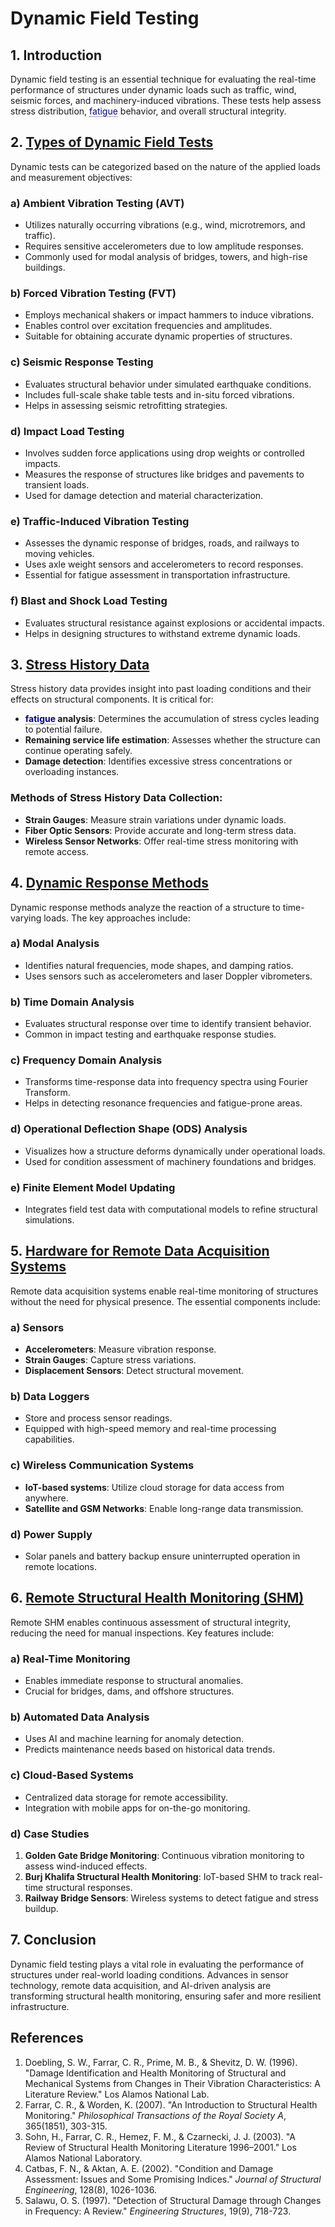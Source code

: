# Dynamic Field Testing

## 1. Introduction
<style>
  .hover-term {
    border-bottom: 1px dotted #555;
    cursor: help;
    color: darkblue;
  }
</style>
Dynamic field testing is an essential technique for evaluating the real-time performance of structures under dynamic loads such as traffic, wind, seismic forces, and machinery-induced vibrations. These tests help assess stress distribution, 
<span class="hover-term" title="The weakening of a material caused by repeatedly applied loads">fatigue</span> 
behavior, and overall structural integrity. 

## 2. [Types of Dynamic Field Tests](Types_of_dynamic_field_tests.md)
Dynamic tests can be categorized based on the nature of the applied loads and measurement objectives:

### a) **Ambient Vibration Testing (AVT)**
- Utilizes naturally occurring vibrations (e.g., wind, microtremors, and traffic).
- Requires sensitive accelerometers due to low amplitude responses.
- Commonly used for modal analysis of bridges, towers, and high-rise buildings.

### b) **Forced Vibration Testing (FVT)**
- Employs mechanical shakers or impact hammers to induce vibrations.
- Enables control over excitation frequencies and amplitudes.
- Suitable for obtaining accurate dynamic properties of structures.

### c) **Seismic Response Testing**
- Evaluates structural behavior under simulated earthquake conditions.
- Includes full-scale shake table tests and in-situ forced vibrations.
- Helps in assessing seismic retrofitting strategies.

### d) **Impact Load Testing**
- Involves sudden force applications using drop weights or controlled impacts.
- Measures the response of structures like bridges and pavements to transient loads.
- Used for damage detection and material characterization.

### e) **Traffic-Induced Vibration Testing**
- Assesses the dynamic response of bridges, roads, and railways to moving vehicles.
- Uses axle weight sensors and accelerometers to record responses.
- Essential for fatigue assessment in transportation infrastructure.

### f) **Blast and Shock Load Testing**
- Evaluates structural resistance against explosions or accidental impacts.
- Helps in designing structures to withstand extreme dynamic loads.

## 3. [Stress History Data](Stress_history_data.md)
Stress history data provides insight into past loading conditions and their effects on structural components. It is critical for:
- **<span class="hover-term" title="The weakening of a material caused by repeatedly applied loads">fatigue</span>  analysis**: Determines the accumulation of stress cycles leading to potential failure.
- **Remaining service life estimation**: Assesses whether the structure can continue operating safely.
- **Damage detection**: Identifies excessive stress concentrations or overloading instances.

### Methods of Stress History Data Collection:
- **Strain Gauges**: Measure strain variations under dynamic loads.
- **Fiber Optic Sensors**: Provide accurate and long-term stress data.
- **Wireless Sensor Networks**: Offer real-time stress monitoring with remote access.

## 4. [Dynamic Response Methods](Dynamic_response_methods.md)
Dynamic response methods analyze the reaction of a structure to time-varying loads. The key approaches include:

### a) **Modal Analysis**
- Identifies natural frequencies, mode shapes, and damping ratios.
- Uses sensors such as accelerometers and laser Doppler vibrometers.

### b) **Time Domain Analysis**
- Evaluates structural response over time to identify transient behavior.
- Common in impact testing and earthquake response studies.

### c) **Frequency Domain Analysis**
- Transforms time-response data into frequency spectra using Fourier Transform.
- Helps in detecting resonance frequencies and fatigue-prone areas.

### d) **Operational Deflection Shape (ODS) Analysis**
- Visualizes how a structure deforms dynamically under operational loads.
- Used for condition assessment of machinery foundations and bridges.

### e) **Finite Element Model Updating**
- Integrates field test data with computational models to refine structural simulations.

## 5. [Hardware for Remote Data Acquisition Systems](Hardware_for_RDAS.md)
Remote data acquisition systems enable real-time monitoring of structures without the need for physical presence. The essential components include:

### a) **Sensors**
- **Accelerometers**: Measure vibration response.
- **Strain Gauges**: Capture stress variations.
- **Displacement Sensors**: Detect structural movement.

### b) **Data Loggers**
- Store and process sensor readings.
- Equipped with high-speed memory and real-time processing capabilities.

### c) **Wireless Communication Systems**
- **IoT-based systems**: Utilize cloud storage for data access from anywhere.
- **Satellite and GSM Networks**: Enable long-range data transmission.

### d) **Power Supply**
- Solar panels and battery backup ensure uninterrupted operation in remote locations.

## 6. [Remote Structural Health Monitoring (SHM)](Remote_SHM.md)
Remote SHM enables continuous assessment of structural integrity, reducing the need for manual inspections. Key features include:

### a) **Real-Time Monitoring**
- Enables immediate response to structural anomalies.
- Crucial for bridges, dams, and offshore structures.

### b) **Automated Data Analysis**
- Uses AI and machine learning for anomaly detection.
- Predicts maintenance needs based on historical data trends.

### c) **Cloud-Based Systems**
- Centralized data storage for remote accessibility.
- Integration with mobile apps for on-the-go monitoring.

### d) **Case Studies**
1. **Golden Gate Bridge Monitoring**: Continuous vibration monitoring to assess wind-induced effects.
2. **Burj Khalifa Structural Health Monitoring**: IoT-based SHM to track real-time structural responses.
3. **Railway Bridge Sensors**: Wireless systems to detect fatigue and stress buildup.

## 7. Conclusion
Dynamic field testing plays a vital role in evaluating the performance of structures under real-world loading conditions. Advances in sensor technology, remote data acquisition, and AI-driven analysis are transforming structural health monitoring, ensuring safer and more resilient infrastructure.

## References
1. Doebling, S. W., Farrar, C. R., Prime, M. B., & Shevitz, D. W. (1996). "Damage Identification and Health Monitoring of Structural and Mechanical Systems from Changes in Their Vibration Characteristics: A Literature Review." Los Alamos National Lab.
2. Farrar, C. R., & Worden, K. (2007). "An Introduction to Structural Health Monitoring." *Philosophical Transactions of the Royal Society A*, 365(1851), 303-315.
3. Sohn, H., Farrar, C. R., Hemez, F. M., & Czarnecki, J. J. (2003). "A Review of Structural Health Monitoring Literature 1996–2001." Los Alamos National Laboratory.
4. Catbas, F. N., & Aktan, A. E. (2002). "Condition and Damage Assessment: Issues and Some Promising Indices." *Journal of Structural Engineering*, 128(8), 1026-1036.
5. Salawu, O. S. (1997). "Detection of Structural Damage through Changes in Frequency: A Review." *Engineering Structures*, 19(9), 718-723.

